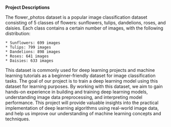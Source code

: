**Project Descriptions**

The flower_photos dataset is a popular image classification dataset consisting of 5 classes of flowers: sunflowers, tulips, dandelions, roses, and daisies. Each class contains a certain number of images, with the following distribution:

	* Sunflowers: 699 images
	* Tulips: 799 images
	* Dandelions: 898 images
	* Roses: 641 images
	* Daisies: 633 images

This dataset is commonly used for deep learning projects and machine learning tutorials as a beginner-friendly dataset for image classification tasks. The goal of our project is to train a deep learning model using this dataset for learning purposes. By working with this dataset, we aim to gain hands-on experience in building and training deep learning models, understanding image data preprocessing, and interpreting model performance. This project will provide valuable insights into the practical implementation of deep learning algorithms using real-world image data, and help us improve our understanding of machine learning concepts and techniques.
